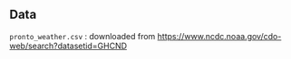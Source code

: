 Data
----

``pronto_weather.csv`` : downloaded from https://www.ncdc.noaa.gov/cdo-web/search?datasetid=GHCND